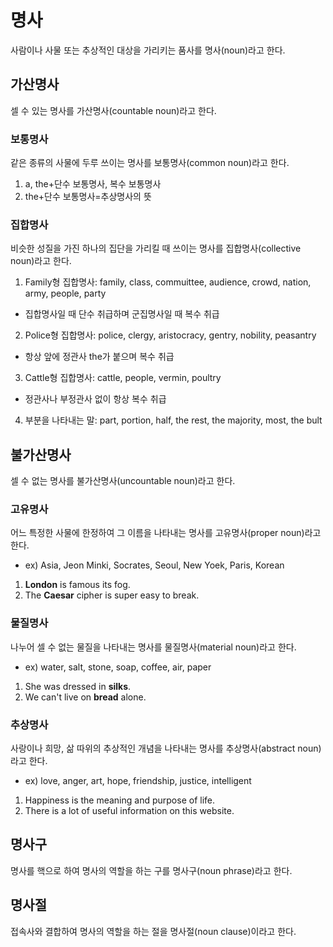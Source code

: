 # 명사
사람이나 사물 또는 추상적인 대상을 가리키는 품사를 명사(noun)라고 한다.


## 가산명사
셀 수 있는 명사를 가산명사(countable noun)라고 한다.

### 보통명사
같은 종류의 사물에 두루 쓰이는 명사를 보통명사(common noun)라고 한다.

1. a, the+단수 보통명사, 복수 보통명사
2. the+단수 보통명사=추상명사의 뜻

### 집합명사
비슷한 성질을 가진 하나의 집단을 가리킬 때 쓰이는 명사를 집합명사(collective noun)라고 한다.

1. Family형 집합명사: family, class, commuittee, audience, crowd, nation, army, people, party
  * 집합명사일 때 단수 취급하며 군집명사일 때 복수 취급
2. Police형 집합명사: police, clergy, aristocracy, gentry, nobility, peasantry
  * 항상 앞에 정관사 the가 붙으며 복수 취급
3. Cattle형 집합명사: cattle, people, vermin, poultry
  * 정관사나 부정관사 없이 항상 복수 취급
4. 부분을 나타내는 말: part, portion, half, the rest, the majority, most, the bult

## 불가산명사
셀 수 없는 명사를 불가산명사(uncountable noun)라고 한다.

### 고유명사
어느 특정한 사물에 한정하여 그 이름을 나타내는 명사를 고유명사(proper noun)라고 한다.

* ex) Asia, Jeon Minki, Socrates, Seoul, New Yoek, Paris, Korean

1. <b>London</b> is famous its fog. 
2. The <b>Caesar</b> cipher is super easy to break.

### 물질명사
나누어 셀 수 없는 물질을 나타내는 명사를 물질명사(material noun)라고 한다.

* ex) water, salt, stone, soap, coffee, air, paper

1. She was dressed in <b>silks</b>.
2. We can't live on <b>bread</b> alone.

### 추상명사
사랑이나 희망, 삶 따위의 추상적인 개념을 나타내는 명사를 추상명사(abstract noun)라고 한다.

* ex) love, anger, art, hope, friendship, justice, intelligent

1. Happiness is the meaning and purpose of life.
2. There is a lot of useful information on this website.


## 명사구
명사를 핵으로 하여 명사의 역할을 하는 구를 명사구(noun phrase)라고 한다.


## 명사절
접속사와 결합하여 명사의 역할을 하는 절을 명사절(noun clause)이라고 한다.
